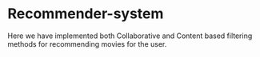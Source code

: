 # Recommender-system
Here we have implemented both Collaborative and Content based filtering methods for recommending movies for the user.
